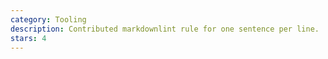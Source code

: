 ```yaml
---
category: Tooling
description: Contributed markdownlint rule for one sentence per line.
stars: 4
---
```

